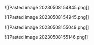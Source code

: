 ![[Pasted image 20230508154845.png]]

![[Pasted image 20230508154945.png]]

![[Pasted image 20230508155049.png]]

![[Pasted image 20230508155146.png]]

